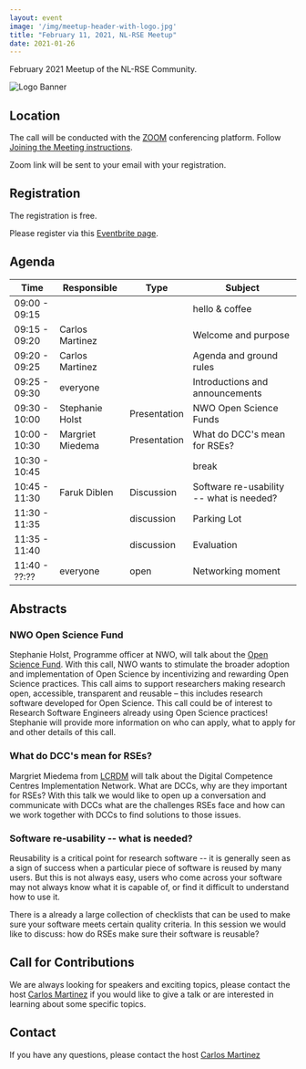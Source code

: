 ```yaml
---
layout: event
image: '/img/meetup-header-with-logo.jpg'
title: "February 11, 2021, NL-RSE Meetup"
date: 2021-01-26
---
```


February 2021 Meetup of the NL-RSE Community.
<!--break-->
![Logo Banner](/img/meetups/logo-banner.jpg)

## Location
The call will be conducted with the [ZOOM](https://zoom.us) conferencing platform. Follow [Joining the Meeting instructions](https://support.zoom.us/hc/en-us/articles/201362193-Joining-a-Meeting).

Zoom link will be sent to your email with your registration.

## Registration
The registration is free.

Please register via this [Eventbrite page](https://www.eventbrite.co.uk/e/nl-rse-meetup-february-11-2021-tickets-138243358607).

## Agenda

| Time | Responsible | Type | Subject |
| --- | ------------ | ---- | ------- |
| 09:00 - 09:15 | | | hello & coffee |
| 09:15 - 09:20	| Carlos Martinez | | Welcome and purpose |
| 09:20 - 09:25	| Carlos Martinez | | Agenda and ground rules |
| 09:25 - 09:30	| everyone | | Introductions and announcements |
| 09:30 - 10:00	| Stephanie Holst | Presentation | NWO Open Science Funds |
| 10:00 - 10:30	| Margriet Miedema | Presentation | What do DCC's mean for RSEs? |
| 10:30 - 10:45	| | | break |
| 10:45 - 11:30	| Faruk Diblen | Discussion | Software re-usability -- what is needed? |
| 11:30 - 11:35 | | discussion | Parking Lot |
| 11:35 - 11:40 | | discussion | Evaluation |
| 11:40 - ??:?? | everyone | open | Networking moment |

## Abstracts

### NWO Open Science Fund

Stephanie Holst, Programme officer at NWO, will talk about the [Open Science Fund](https://www.nwo.nl/en/calls/open-science-fund-2020/2021). With this call, NWO wants to stimulate the broader adoption and implementation of Open Science by incentivizing and rewarding Open Science practices. This call aims to support researchers making research open, accessible, transparent and reusable – this includes research software developed for Open Science. This call could be of interest to Research Software Engineers already using Open Science practices! Stephanie will provide more information on who can apply, what to apply for and other details of this call.

### What do DCC's mean for RSEs?

Margriet Miedema from [LCRDM](https://www.lcrdm.nl/en) will talk about the Digital Competence Centres Implementation Network. What are DCCs, why are they important for RSEs? With this talk we would like to open up a conversation and communicate with DCCs what are the challenges RSEs face and how can we work together with DCCs to find solutions to those issues.

### Software re-usability -- what is needed?

Reusability is a critical point for research software -- it is generally seen as a sign of success when a particular piece of software is reused by many users. But this is not always easy, users who come across your software may not always know what it is capable of, or find it difficult to understand how to use it.

There is a already a large collection of checklists that can be used to make sure your software meets certain quality criteria. In this session we would like to discuss: how do RSEs make sure their software is reusable?

## Call for Contributions
We are always looking for speakers and exciting topics, please contact the host [Carlos Martinez](mailto:c.martinez@esciencecenter.nl) if you would like to give a talk or are interested in learning about some specific topics.

## Contact
If you have any questions, please contact the host [Carlos Martinez](mailto:c.martinez@esciencecenter.nl)
